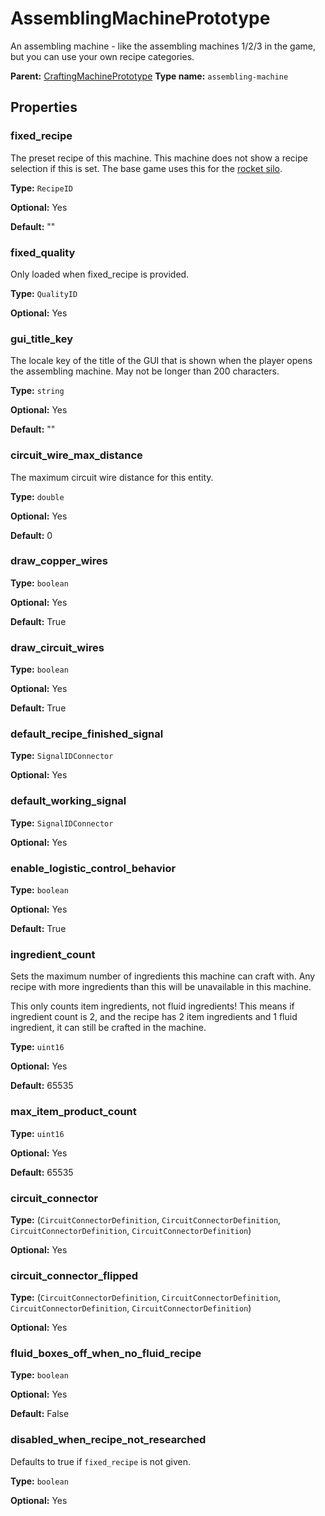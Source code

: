 # AssemblingMachinePrototype

An assembling machine - like the assembling machines 1/2/3 in the game, but you can use your own recipe categories.

**Parent:** [CraftingMachinePrototype](CraftingMachinePrototype.md)
**Type name:** `assembling-machine`

## Properties

### fixed_recipe

The preset recipe of this machine. This machine does not show a recipe selection if this is set. The base game uses this for the [rocket silo](https://wiki.factorio.com/Rocket_silo).

**Type:** `RecipeID`

**Optional:** Yes

**Default:** ""

### fixed_quality

Only loaded when fixed_recipe is provided.

**Type:** `QualityID`

**Optional:** Yes

### gui_title_key

The locale key of the title of the GUI that is shown when the player opens the assembling machine. May not be longer than 200 characters.

**Type:** `string`

**Optional:** Yes

**Default:** ""

### circuit_wire_max_distance

The maximum circuit wire distance for this entity.

**Type:** `double`

**Optional:** Yes

**Default:** 0

### draw_copper_wires

**Type:** `boolean`

**Optional:** Yes

**Default:** True

### draw_circuit_wires

**Type:** `boolean`

**Optional:** Yes

**Default:** True

### default_recipe_finished_signal

**Type:** `SignalIDConnector`

**Optional:** Yes

### default_working_signal

**Type:** `SignalIDConnector`

**Optional:** Yes

### enable_logistic_control_behavior

**Type:** `boolean`

**Optional:** Yes

**Default:** True

### ingredient_count

Sets the maximum number of ingredients this machine can craft with. Any recipe with more ingredients than this will be unavailable in this machine.

This only counts item ingredients, not fluid ingredients! This means if ingredient count is 2, and the recipe has 2 item ingredients and 1 fluid ingredient, it can still be crafted in the machine.

**Type:** `uint16`

**Optional:** Yes

**Default:** 65535

### max_item_product_count

**Type:** `uint16`

**Optional:** Yes

**Default:** 65535

### circuit_connector

**Type:** (`CircuitConnectorDefinition`, `CircuitConnectorDefinition`, `CircuitConnectorDefinition`, `CircuitConnectorDefinition`)

**Optional:** Yes

### circuit_connector_flipped

**Type:** (`CircuitConnectorDefinition`, `CircuitConnectorDefinition`, `CircuitConnectorDefinition`, `CircuitConnectorDefinition`)

**Optional:** Yes

### fluid_boxes_off_when_no_fluid_recipe

**Type:** `boolean`

**Optional:** Yes

**Default:** False

### disabled_when_recipe_not_researched

Defaults to true if `fixed_recipe` is not given.

**Type:** `boolean`

**Optional:** Yes

